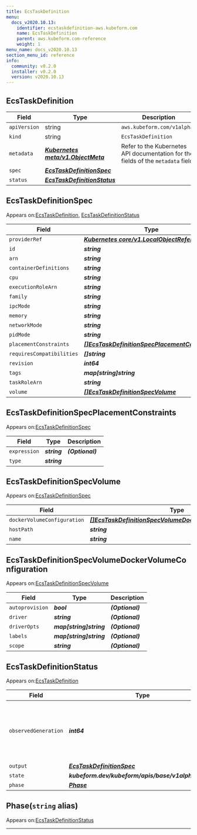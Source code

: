 ```yaml
---
title: EcsTaskDefinition
menu:
  docs_v2020.10.13:
    identifier: ecstaskdefinition-aws.kubeform.com
    name: EcsTaskDefinition
    parent: aws.kubeform.com-reference
    weight: 1
menu_name: docs_v2020.10.13
section_menu_id: reference
info:
  community: v0.2.0
  installer: v0.2.0
  version: v2020.10.13
---
```


## EcsTaskDefinition
| Field | Type | Description |
| ------ | ----- | ----------- |
| `apiVersion` | string | `aws.kubeform.com/v1alpha1` |
|    `kind` | string | `EcsTaskDefinition` |
| `metadata` | ***[Kubernetes meta/v1.ObjectMeta](https://kubernetes.io/docs/reference/generated/kubernetes-api/v1.13/#objectmeta-v1-meta)***|Refer to the Kubernetes API documentation for the fields of the `metadata` field.|
| `spec` | ***[EcsTaskDefinitionSpec](#ecstaskdefinitionspec)***||
| `status` | ***[EcsTaskDefinitionStatus](#ecstaskdefinitionstatus)***||
## EcsTaskDefinitionSpec

Appears on:[EcsTaskDefinition](#ecstaskdefinition), [EcsTaskDefinitionStatus](#ecstaskdefinitionstatus)

| Field | Type | Description |
| ------ | ----- | ----------- |
| `providerRef` | ***[Kubernetes core/v1.LocalObjectReference](https://kubernetes.io/docs/reference/generated/kubernetes-api/v1.13/#localobjectreference-v1-core)***||
| `id` | ***string***||
| `arn` | ***string***| ***(Optional)*** |
| `containerDefinitions` | ***string***||
| `cpu` | ***string***| ***(Optional)*** |
| `executionRoleArn` | ***string***| ***(Optional)*** |
| `family` | ***string***||
| `ipcMode` | ***string***| ***(Optional)*** |
| `memory` | ***string***| ***(Optional)*** |
| `networkMode` | ***string***| ***(Optional)*** |
| `pidMode` | ***string***| ***(Optional)*** |
| `placementConstraints` | ***[[]EcsTaskDefinitionSpecPlacementConstraints](#ecstaskdefinitionspecplacementconstraints)***| ***(Optional)*** |
| `requiresCompatibilities` | ***[]string***| ***(Optional)*** |
| `revision` | ***int64***| ***(Optional)*** |
| `tags` | ***map[string]string***| ***(Optional)*** |
| `taskRoleArn` | ***string***| ***(Optional)*** |
| `volume` | ***[[]EcsTaskDefinitionSpecVolume](#ecstaskdefinitionspecvolume)***| ***(Optional)*** |
## EcsTaskDefinitionSpecPlacementConstraints

Appears on:[EcsTaskDefinitionSpec](#ecstaskdefinitionspec)

| Field | Type | Description |
| ------ | ----- | ----------- |
| `expression` | ***string***| ***(Optional)*** |
| `type` | ***string***||
## EcsTaskDefinitionSpecVolume

Appears on:[EcsTaskDefinitionSpec](#ecstaskdefinitionspec)

| Field | Type | Description |
| ------ | ----- | ----------- |
| `dockerVolumeConfiguration` | ***[[]EcsTaskDefinitionSpecVolumeDockerVolumeConfiguration](#ecstaskdefinitionspecvolumedockervolumeconfiguration)***| ***(Optional)*** |
| `hostPath` | ***string***| ***(Optional)*** |
| `name` | ***string***||
## EcsTaskDefinitionSpecVolumeDockerVolumeConfiguration

Appears on:[EcsTaskDefinitionSpecVolume](#ecstaskdefinitionspecvolume)

| Field | Type | Description |
| ------ | ----- | ----------- |
| `autoprovision` | ***bool***| ***(Optional)*** |
| `driver` | ***string***| ***(Optional)*** |
| `driverOpts` | ***map[string]string***| ***(Optional)*** |
| `labels` | ***map[string]string***| ***(Optional)*** |
| `scope` | ***string***| ***(Optional)*** |
## EcsTaskDefinitionStatus

Appears on:[EcsTaskDefinition](#ecstaskdefinition)

| Field | Type | Description |
| ------ | ----- | ----------- |
| `observedGeneration` | ***int64***| ***(Optional)*** Resource generation, which is updated on mutation by the API Server.|
| `output` | ***[EcsTaskDefinitionSpec](#ecstaskdefinitionspec)***| ***(Optional)*** |
| `state` | ***kubeform.dev/kubeform/apis/base/v1alpha1.State***| ***(Optional)*** |
| `phase` | ***[Phase](#phase)***| ***(Optional)*** |
## Phase(`string` alias)

Appears on:[EcsTaskDefinitionStatus](#ecstaskdefinitionstatus)

---
